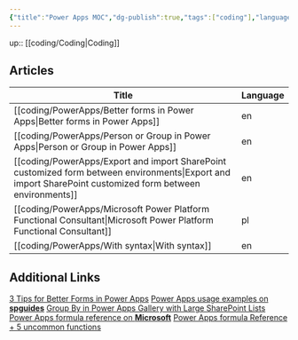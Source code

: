 ```yaml
---
{"title":"Power Apps MOC","dg-publish":true,"tags":["coding"],"language":"en","permalink":"/coding/power-apps/power-apps/","dgPassFrontmatter":true}
---
```


up:: [[coding/Coding\|Coding]]

## Articles

| Title                                                                                                                                                        | Language |
| ------------------------------------------------------------------------------------------------------------------------------------------------------------ | -------- |
| [[coding/PowerApps/Better forms in Power Apps\|Better forms in Power Apps]]                                                                               | en       |
| [[coding/PowerApps/Person or Group in Power Apps\|Person or Group in Power Apps]]                                                                         | en       |
| [[coding/PowerApps/Export and import SharePoint customized form between environments\|Export and import SharePoint customized form between environments]] | en       |
| [[coding/PowerApps/Microsoft Power Platform Functional Consultant\|Microsoft Power Platform Functional Consultant]]                                       | pl       |
| [[coding/PowerApps/With syntax\|With syntax]]                                                                                                             | en       |


## Additional Links

[3 Tips for Better Forms in Power Apps](https://www.youtube.com/watch?v=bxKavfThYwY)
[Power Apps usage examples on **spguides**](https://www.spguides.com/)
[Group By in Power Apps Gallery with Large SharePoint Lists](https://www.youtube.com/watch?v=57ADxeo_13k)
[Power Apps formula reference on **Microsoft**](https://learn.microsoft.com/en-us/power-platform/power-fx/formula-reference)
[Power Apps formula Reference + 5 uncommon functions](https://www.youtube.com/watch?v=SBAfhTbgLsQ)
